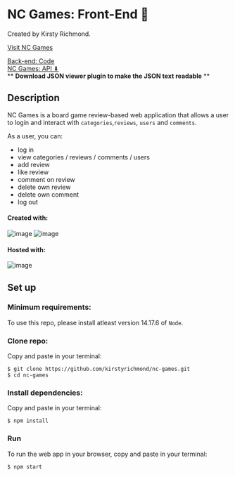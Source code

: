 # NC Games: Front-End :jigsaw:

Created by Kirsty Richmond.

[Visit NC Games](https://nc-games-kirsty-richmond.netlify.app) 
<br/>

[Back-end: Code](https://github.com/kirstyrichmond/be-nc-games)
<br/>
[NC Games: API ⬇](be-nc-games-production.up.railway.app/api)
<br/>
** **Download JSON viewer plugin to make the JSON text readable** **

## Description

NC Games is a board game review-based web application that allows a user to login and interact with ```categories```,```reviews```, ```users``` and ```comments```.

As a user, you can: 

- log in
- view categories / reviews / comments / users
- add review
- like review
- comment on review
- delete own review
- delete own comment
- log out

#### Created with:

![image](https://img.shields.io/badge/React-20232A?style=for-the-badge&logo=react&logoColor=61DAFB)
![image](https://img.shields.io/badge/CSS3-1572B6?style=for-the-badge&logo=css3&logoColor=white)

#### Hosted with:
![image](https://img.shields.io/badge/Netlify-00C7B7?style=for-the-badge&logo=netlify&logoColor=white)

## Set up

### Minimum requirements:

To use this repo, please install atleast version 14.17.6 of ```Node```. 

### Clone repo:

Copy and paste in your terminal:

```
$ git clone https://github.com/kirstyrichmond/nc-games.git
$ cd nc-games
```

### Install dependencies:

Copy and paste in your terminal:

```
$ npm install
```

### Run

To run the web app in your browser, copy and paste in your terminal:

```
$ npm start
```
